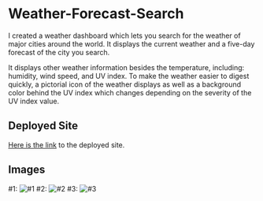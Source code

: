 # Weather-Forecast-Search
I created a weather dashboard which lets you search for the weather of major cities around the world. It displays the current weather and a five-day forecast of the city you search.

It displays other weather information besides the temperature, including: humidity, wind speed, and UV index. To make the weather easier to digest quickly, a pictorial icon of the weather displays as well as a background color behind the UV index which changes depending on the severity of the UV index value.

## Deployed Site
[Here is the link](https://tribeofbenjamin.github.io/Weather-Forecast-Search/) to the deployed site.

## Images
#1:
![#1](assets/images/weather_1)
#2:
![#2](assets/images/weather_2)
#3:
![#3](assets/images/weather_3)
